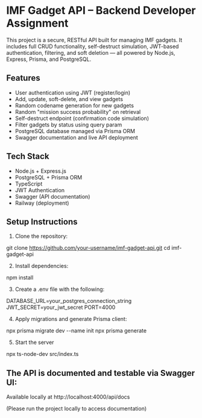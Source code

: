 # IMF Gadget API – Backend Developer Assignment
This project is a secure, RESTful API built for managing IMF gadgets. It includes full CRUD functionality, self-destruct simulation, JWT-based authentication, filtering, and soft deletion — all powered by Node.js, Express, Prisma, and PostgreSQL.

## Features
- User authentication using JWT (register/login)
- Add, update, soft-delete, and view gadgets
- Random codename generation for new gadgets
- Random "mission success probability" on retrieval
- Self-destruct endpoint (confirmation code simulation)
- Filter gadgets by status using query param
- PostgreSQL database managed via Prisma ORM
- Swagger documentation and live API deployment

## Tech Stack
- Node.js + Express.js
- PostgreSQL + Prisma ORM
- TypeScript
- JWT Authentication
- Swagger (API documentation)
- Railway (deployment)

## Setup Instructions
1. Clone the repository:


git clone https://github.com/your-username/imf-gadget-api.git
cd imf-gadget-api

2. Install dependencies:

npm install

3. Create a .env file with the following:

DATABASE_URL=your_postgres_connection_string
JWT_SECRET=your_jwt_secret
PORT=4000

4. Apply migrations and generate Prisma client:

npx prisma migrate dev --name init
npx prisma generate

5. Start the server

npx ts-node-dev src/index.ts


## The API is documented and testable via Swagger UI:

Available locally at http://localhost:4000/api/docs

(Please run the project locally to access documentation)



